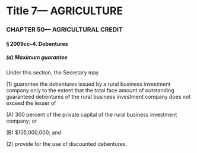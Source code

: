 
# Title 7— AGRICULTURE
### CHAPTER 50— AGRICULTURAL CREDIT
#### § 2009cc–4. Debentures
##### (d) Maximum guarantee

Under this section, the Secretary may

(1) guarantee the debentures issued by a rural business investment company only to the extent that the total face amount of outstanding guaranteed debentures of the rural business investment company does not exceed the lesser of

(A) 300 percent of the private capital of the rural business investment company; or

(B) $105,000,000; and

(2) provide for the use of discounted debentures.
